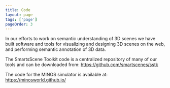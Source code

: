 ```yaml
---
title: Code
layout: page
tags: ['page']
pageOrder: 3
---
```


In our efforts to work on semantic understanding of 3D scenes we have built software and tools for visualizing and designing 3D scenes on the web, and performing semantic annotation of 3D data.

The SmartsScene Toolkit code is a centralized repository of many of our tools and can be downloaded from: https://github.com/smartscenes/sstk

The code for the MINOS simulator is available at: https://minosworld.github.io/
